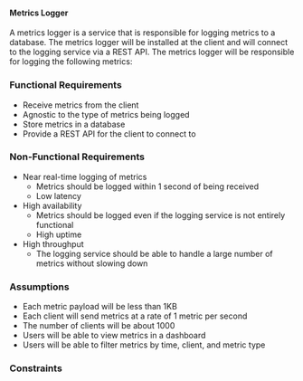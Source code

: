 #### Metrics Logger
A metrics logger is a service that is responsible for logging metrics to a database. The metrics logger will be installed at the client and will connect to the logging service via a REST API. The metrics logger will be responsible for logging the following metrics:

### Functional Requirements

- Receive metrics from the client
- Agnostic to the type of metrics being logged
- Store metrics in a database
- Provide a REST API for the client to connect to

### Non-Functional Requirements

- Near real-time logging of metrics
  - Metrics should be logged within 1 second of being received
  - Low latency
- High availability
  - Metrics should be logged even if the logging service is not entirely functional
  - High uptime
- High throughput
  - The logging service should be able to handle a large number of metrics without slowing down

### Assumptions

- Each metric payload will be less than 1KB
- Each client will send metrics at a rate of 1 metric per second
- The number of clients will be about 1000
- Users will be able to view metrics in a dashboard
- Users will be able to filter metrics by time, client, and metric type

### Constraints

